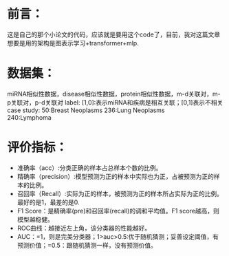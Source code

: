 前言：
===========================
这是自己的那个小论文的代码，应该就是要用这个code了，目前，我对这篇文章想要是用的架构是图表示学习+transformer+mlp.  

数据集：
===========================
miRNA相似性数据，disease相似性数据，protein相似性数据，m-d关联对，m-p关联对，p-d关联对
label:  [1,0]:表示miRNA和疾病是相互关联；[0,1]表示不相关
case study:
    50:Breast Neoplasms
    236:Lung Neoplasms    
    240:Lymphoma
    
评价指标：
==========================
- 准确率（acc）:分类正确的样本占总样本个数的比例。
- 精确率（precision）:模型预测为正的样本中实际也为正，占被预测为正的样本的比例。
- 召回率（Recall）:实际为正的样本，被预测为正的样本所占实际为正的比例。最好的是1，最差的是0.
- F1 Score：是精确率(pre)和召回率(recall)的调和平均值。F1 score越高，则模型越稳健。
- ROC曲线：越接近左上角，该分类器的性能越好。
- AUC：=1，则是完美分类器；1>auc>0.5:优于随机猜测；妥善设定阈值，有预测价值；=0.5：跟随机猜测一样，没有预测价值。